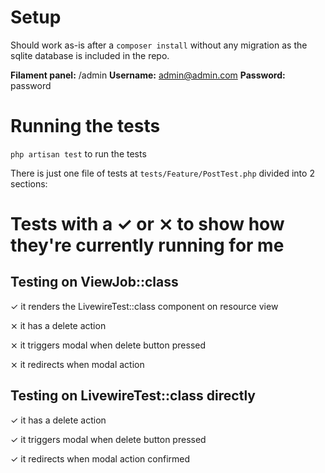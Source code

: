 # Setup

Should work as-is after a `composer install` without any migration as the sqlite database is included in the repo. 

**Filament panel:** /admin
**Username:** admin@admin.com
**Password:** password

# Running the tests

`php artisan test` to run the tests

There is just one file of tests at `tests/Feature/PostTest.php` divided into 2 sections:

# Tests with a ✓ or ⨯ to show how they're currently running for me

## Testing on ViewJob::class
 
✓ it renders the LivewireTest::class component on resource view

⨯ it has a delete action

⨯ it triggers modal when delete button pressed

⨯ it redirects when modal action

## Testing on LivewireTest::class directly

✓ it has a delete action

✓ it triggers modal when delete button pressed

✓ it redirects when modal action confirmed